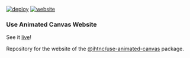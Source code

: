 [![deploy](https://img.shields.io/github/actions/workflow/status/ihtnc/use-animated-canvas/deploy-website.yml?label=deploy&logo=github+actions&logoColor=white)](https://github.com/ihtnc/use-animated-canvas/actions/workflows/deploy-website.yml)
[![website](https://img.shields.io/badge/website-view-blue?logo=github)](https://ihtnc.github.io/use-animated-canvas/)

### Use Animated Canvas Website

See it [live](https://ihtnc.github.io/use-animated-canvas/)!

Repository for the website of the [@ihtnc/use-animated-canvas](https://www.npmjs.com/package/@ihtnc/use-animated-canvas) package.